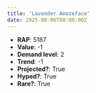 ```yaml
---
title: 'Lavender Amazeface'
date: 2025-08-06T00:00:00Z
---
```

- **RAP**: 5187
- **Value**: -1
- **Demand level**: 2
- **Trend**: -1
- **Projected?**: True
- **Hyped?**: True
- **Rare?**: True
